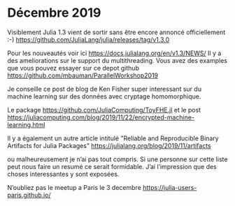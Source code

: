 # Décembre 2019

Visiblement Julia 1.3 vient de sortir sans être encore annoncé officiellement :-)
https://github.com/JuliaLang/julia/releases/tag/v1.3.0

Pour les nouveautés voir ici https://docs.julialang.org/en/v1.3/NEWS/
Il y a des ameliorations sur le support du multithreading. Vous avez des examples que vous
pouvez essayer sur ce depot github https://github.com/mbauman/ParallelWorkshop2019

Je conseille ce post de blog de Ken Fisher super interessant sur du machine learning sur des données avec cryptage homomorphique.

Le package https://github.com/JuliaComputing/ToyFHE.jl  et 
le post https://juliacomputing.com/blog/2019/11/22/encrypted-machine-learning.html

Il y a également un autre article intitulé "Reliable and Reproducible Binary Artifacts for Julia Packages”
https://julialang.org/blog/2019/11/artifacts

ou malheureusement je n’ai pas tout compris. Si une personne sur cette liste peut nous faire un resumé
ce serait formidable. J’ai l’impression que des choses interessantes y sont exposées.

N’oubliez pas le meetup a Paris le 3 decembre https://julia-users-paris.github.io/
